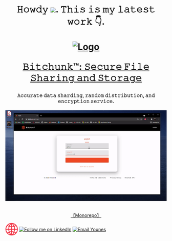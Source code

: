 <h1 align="center">
𝙷𝚘𝚠𝚍𝚢 <img src="https://github.com/TheDudeThatCode/TheDudeThatCode/blob/master/Assets/Hi.gif" width="29px">. 𝚃𝚑𝚒𝚜 𝚒𝚜 𝚖𝚢 𝚕𝚊𝚝𝚎𝚜𝚝 𝚠𝚘𝚛𝚔 👇.
<br/>
<br/>
<a href="https://bit-chunk.netlify.app/" target="_blank"><img src="https://raw.githubusercontent.com/younes-alturkey/bitchunk.co/main/frontend/src/assets/img/logo.png" alt="Logo" width="80"/></a>

<a href="https://bit-chunk.netlify.app" target="_blank">𝙱𝚒𝚝𝚌𝚑𝚞𝚗𝚔™: 𝚂𝚎𝚌𝚞𝚛𝚎 𝙵𝚒𝚕𝚎 𝚂𝚑𝚊𝚛𝚒𝚗𝚐 𝚊𝚗𝚍 𝚂𝚝𝚘𝚛𝚊𝚐𝚎</a>

</h1>
<h4 align="center">𝙰𝚌𝚌𝚞𝚛𝚊𝚝𝚎 𝚍𝚊𝚝𝚊 𝚜𝚑𝚊𝚛𝚍𝚒𝚗𝚐, 𝚛𝚊𝚗𝚍𝚘𝚖 𝚍𝚒𝚜𝚝𝚛𝚒𝚋𝚞𝚝𝚒𝚘𝚗, 𝚊𝚗𝚍 𝚎𝚗𝚌𝚛𝚢𝚙𝚝𝚒𝚘𝚗 𝚜𝚎𝚛𝚟𝚒𝚌𝚎.</h4>


<div align="center">
  <a href="https://bit-chunk.netlify.app" target="_blank"><img src="https://raw.githubusercontent.com/younes-alturkey/bitchunk/main/frontend/src/assets/img/demo.gif" alt="demo"/></a>
  </br>
  </br>
  
  [【Monorepo】](https://github.com/younes-alturkey/bitchunk)
  
</div> 


[<img src="https://github.com/younes-alturkey/younes-alturkey/blob/main/images/website.png" height="40em" align="center" alt="Younes Website" title="Visit my website"/>](https://younesalturkey.sa)
[<img src="https://raw.githubusercontent.com/Raymo111/Raymo111/master/socials/linkedin.png" height="40em" align="center" alt="Follow me on LinkedIn" title="Follow Younes on LinkedIn"/>](https://www.linkedin.com/in/younes-alturkey)
[<img src="https://img.icons8.com/fluent/48/000000/email-open.png" height="40em" align="center" alt="Email Younes" title="Email me"/>](mailto:hi@younesalturkey.sa)
